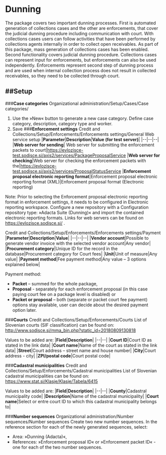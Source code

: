 # Dunning

The package covers two important dunning processes. First is automated generation of collections cases and the other are enforcements, that cover the judicial dunning procedure including communication with court. 
With collections cases users can follow activities that have been performed by collections agents internally in order to collect open receivables. As part of this package, mass generation of collections cases has been enabled. 
Second functionality covers judicial dunning procedure. Collections cases can represent input for enforcements, but enforcements can also be used independently.  Enforcements represent second step of dunning process and are used when internal collection process does not result in collected receivables, so they need to be collected through court. 

##**Setup**
---
###**Case categories**
Organizational administration/Setup/Cases/Case categories/
1.	Use the »New« button to generate a new case category. Define case category, description, category type and worker.
2.	Save
###**Enforcement settings**
Credit and Collections/Setup/Enforcements/Enforcements settings/General
Web service setup
|**Parameter**|**Description**|**Value (for test server)**|
|--|--|--|
|**Web server for sending**| Web server for submitting the enforcement packets to court|https://evlozisce-test.sodisce.si/axis2/services/PackageProposalService
|**Web server for checking**|Web server for checking the enforcement packets with the|https://evlozisce-test.sodisce.si/axis2/services/ProposalStatusService
|**Enforcement proposal electronic reporting format**|Enforcement proposal electronic reporting format (XML)|Enforcement proposal format (Electronic reporting)

Note: Prior to selecting the Enforcement proposal electronic reporting format in enforcement settings, it needs to be configured in Electronic reporting workspace. Configure a new repository with a Configuration repository type: »Adacta Suite (Dunning)« and import the contained electronic reporting formats. 
Links for web servers can be found on https://evlozisce.sodisce.si/ . 

Credit and Collections/Setup/Enforcements/Enforcements settings/Payment
|**Parameter**|**Description**|**Value**|
|--|--|--|
|**Vendor account**|Possible to generate vendor invoice with the selected vendor account|Any vendor|
|**Procurement category**|Unique ID for the record in the database|Procurement category for Court fees|
|**Unit**|Unit of measure|Any value|
|**Payment method**|Fee payment method|Any value – 3 options explained below|

Payment method:
-	**Packet** – summed for the whole package,
-	**Proposal** - separately for each enforcement proposal (in this case paying court fee on a package level is disabled) or
-	**Packet or proposal** – both (separate or packet court fee payment) options stay available, user can decide about the desired payment option later.

###**Courts**
Credit and Collections/Setup/Enforcements/Courts
List of Slovenian courts (SIF classification) can be found on: 
http://www.sodisce.si/mma_bin.php?static_id=20180809130818

Values to be added are:
|**Field**|**Description**|
|--|--|
|**Court ID**|Court ID as stated in the link data|
|**Court name**|Name of the court as stated in the link data|
|**Street**|Court address – street name and house number|
|**City**|Court address - city|
|**ZPI/postal code**|Court postal code|

###**Cadastral municipalities**
Credit and Collections/Setup/Enforcements/Cadastral municipalities
List of Slovenian cadastral municipalities can be found on:
https://www.stat.si/Klasje/Klasje/Tabela/6415 

Values to be added are:
|**Field**|**Description**|
|--|--|
|**County**|Cadastral municipality code|
|**Description**|Name of the cadastral municipality|
|**Court name**|Select or entre court ID to which this cadastral municipality belongs to|

###**Number sequences**
Organizational administration/Number sequences/Number sequences
Create two new number sequences. In the reference section for each of the newly generated sequences, select:
-	Area: »Dunning (Adacta)«,
-	References: »Enforcement proposal ID« or »Enforcement packet ID« - one for each of the two number sequences.

